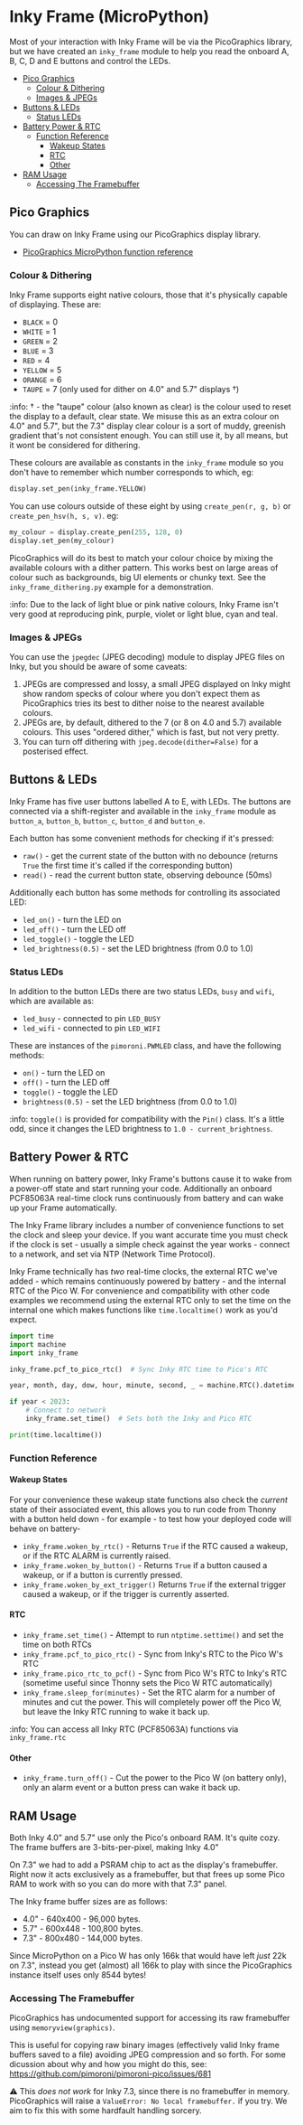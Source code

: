 # Inky Frame (MicroPython) <!-- omit in toc -->

Most of your interaction with Inky Frame will be via the PicoGraphics library, but we have created an `inky_frame` module to help you read the onboard A, B, C, D and E buttons and control the LEDs.

- [Pico Graphics](#pico-graphics)
  - [Colour \& Dithering](#colour--dithering)
  - [Images \& JPEGs](#images--jpegs)
- [Buttons \& LEDs](#buttons--leds)
  - [Status LEDs](#status-leds)
- [Battery Power \& RTC](#battery-power--rtc)
  - [Function Reference](#function-reference)
    - [Wakeup States](#wakeup-states)
    - [RTC](#rtc)
    - [Other](#other)
- [RAM Usage](#ram-usage)
  - [Accessing The Framebuffer](#accessing-the-framebuffer)


## Pico Graphics

You can draw on Inky Frame using our PicoGraphics display library.
- [PicoGraphics MicroPython function reference](https://github.com/pimoroni/pimoroni-pico/blob/main/micropython/modules/picographics/README.md)

### Colour & Dithering

Inky Frame supports eight native colours, those that it's physically capable of displaying. These are:

* `BLACK` = 0
* `WHITE` = 1
* `GREEN` = 2
* `BLUE` = 3
* `RED` = 4
* `YELLOW` = 5
* `ORANGE` = 6
* `TAUPE` = 7 (only used for dither on 4.0" and 5.7" displays †)

:info: † - the "taupe" colour (also known as clear) is the colour used to reset the display to a default, clear state. We misuse this as an extra colour on 4.0" and 5.7", but the 7.3" display clear colour is a sort of muddy, greenish gradient that's not consistent enough. You can still use it, by all means, but it wont be considered for dithering.

These colours are available as constants in the `inky_frame` module so you don't have to remember which number corresponds to which, eg:

```python
display.set_pen(inky_frame.YELLOW)
```

You can use colours outside of these eight by using `create_pen(r, g, b)` or `create_pen_hsv(h, s, v)`. eg:

```python
my_colour = display.create_pen(255, 128, 0)
display.set_pen(my_colour)
```

PicoGraphics will do its best to match your colour choice by mixing the available colours with a dither pattern. This works best on large areas of colour such as backgrounds, big UI elements or chunky text. See the `inky_frame_dithering.py` example for a demonstration.

:info: Due to the lack of light blue or pink native colours, Inky Frame isn't very good at reproducing pink, purple, violet or light blue, cyan and teal.


### Images & JPEGs

You can use the `jpegdec` (JPEG decoding) module to display JPEG files on Inky, but you should be aware of some caveats:

1. JPEGs are compressed and lossy, a small JPEG displayed on Inky might show random specks of colour where you don't expect them as PicoGraphics tries its best to dither noise to the nearest available colours.
2. JPEGs are, by default, dithered to the 7 (or 8 on 4.0 and 5.7) available colours. This uses "ordered dither," which is fast, but not very pretty.
3. You can turn off dithering with `jpeg.decode(dither=False)` for a posterised effect.

## Buttons & LEDs

Inky Frame has five user buttons labelled A to E, with LEDs. The buttons are connected via a shift-register and available in the `inky_frame` module as `button_a`, `button_b`, `button_c`, `button_d` and `button_e`.

Each button has some convenient methods for checking if it's pressed:

* `raw()` - get the current state of the button with no debounce (returns `True` the first time it's called if the corresponding button)
* `read()` - read the current button state, observing debounce (50ms)

Additionally each button has some methods for controlling its associated LED:

* `led_on()` - turn the LED on
* `led_off()` - turn the LED off
* `led_toggle()` - toggle the LED
* `led_brightness(0.5)` - set the LED brightness (from 0.0 to 1.0)

### Status LEDs

In addition to the button LEDs there are two status LEDs, `busy` and `wifi`, which are available as:

* `led_busy` - connected to pin `LED_BUSY`
* `led_wifi` - connected to pin `LED_WIFI`

These are instances of the `pimoroni.PWMLED` class, and have the following methods:

* `on()` - turn the LED on
* `off()` - turn the LED off
* `toggle()` - toggle the LED
* `brightness(0.5)` - set the LED brightness (from 0.0 to 1.0)

:info: `toggle()` is provided for compatibility with the `Pin()` class. It's a little odd, since it changes the LED brightness to `1.0 - current_brightness`.

## Battery Power & RTC

When running on battery power, Inky Frame's buttons cause it to wake from a power-off state and start running your code. Additionally an onboard PCF85063A real-time clock runs continuously from battery and can wake up your Frame automatically.

The Inky Frame library includes a number of convenience functions to set the clock and sleep your device. If you want accurate time you must check if the clock is set - usually a simple check against the year works - connect to a network, and set via NTP (Network Time Protocol).

Inky Frame technically has *two* real-time clocks, the external RTC we've added - which remains continuously powered by battery - and the internal RTC of the Pico W. For convenience and compatibility with other code examples we recommend using the external RTC only to set the time on the internal one which makes functions like `time.localtime()` work as you'd expect.

```python
import time
import machine
import inky_frame

inky_frame.pcf_to_pico_rtc()  # Sync Inky RTC time to Pico's RTC

year, month, day, dow, hour, minute, second, _ = machine.RTC().datetime()

if year < 2023:
    # Connect to network
    inky_frame.set_time()  # Sets both the Inky and Pico RTC

print(time.localtime())
```

### Function Reference

#### Wakeup States

For your convenience these wakeup state functions also check the *current* state of their associated event, this allows you to run code from Thonny with a button held down - for example - to test how your deployed code will behave on battery-

* `inky_frame.woken_by_rtc()` - Returns `True` if the RTC caused a wakeup, or if the RTC ALARM is currently raised.
* `inky_frame.woken_by_button()` - Returns `True` if a button caused a wakeup, or if a button is currently pressed.
* `inky_frame.woken_by_ext_trigger()` Returns `True` if the external trigger caused a wakeup, or if the trigger is currently asserted.

#### RTC

* `inky_frame.set_time()` - Attempt to run `ntptime.settime()` and set the time on both RTCs
* `inky_frame.pcf_to_pico_rtc()` - Sync from Inky's RTC to the Pico W's RTC
* `inky_frame.pico_rtc_to_pcf()` - Sync from Pico W's RTC to Inky's RTC (sometime useful since Thonny sets the Pico W RTC automatically)
* `inky_frame.sleep_for(minutes)` - Set the RTC alarm for a number of minutes and cut the power. This will completely power off the Pico W, but leave the Inky RTC running to wake it back up.

:info: You can access all Inky RTC (PCF85063A) functions via `inky_frame.rtc`

#### Other

* `inky_frame.turn_off()` - Cut the power to the Pico W (on battery only), only an alarm event or a button press can wake it back up.

## RAM Usage

Both Inky 4.0" and 5.7" use only the Pico's onboard RAM. It's quite cozy. The frame buffers are 3-bits-per-pixel, making Inky 4.0" 

On 7.3" we had to add a PSRAM chip to act as the display's framebuffer. Right now it acts exclusively as a framebuffer, but that frees up some Pico RAM to work with so you can do more with that 7.3" panel.

The Inky frame buffer sizes are as follows:

* 4.0" - 640x400 - 96,000 bytes.
* 5.7" - 600x448 - 100,800 bytes.
* 7.3" - 800x480 - 144,000 bytes.

Since MicroPython on a Pico W has only 166k that would have left *just* 22k on 7.3", instead you get (almost) all 166k to play with since the PicoGraphics instance itself uses only 8544 bytes!

### Accessing The Framebuffer

PicoGraphics has undocumented support for accessing its raw framebuffer using `memoryview(graphics)`.

This is useful for copying raw binary images (effectively valid Inky frame buffers saved to a file) avoiding JPEG compression and so forth. For some dicussion about why and how you might do this, see: https://github.com/pimoroni/pimoroni-pico/issues/681

:warning: This *does not work* for Inky 7.3, since there is no framebuffer in memory. PicoGraphics will raise a `ValueError: No local framebuffer.` if you try. We aim to fix this with some hardfault handling sorcery.

